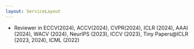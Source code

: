 ```yaml
---
layout: ServiceLayout
---
```


- Reviewer in ECCV(2024), ACCV(2024), CVPR(2024), ICLR (2024), AAAI (2024), WACV (2024), NeurIPS (2023), ICCV (2023), Tiny Papers@ICLR (2023, 2024), ICML (2022)
